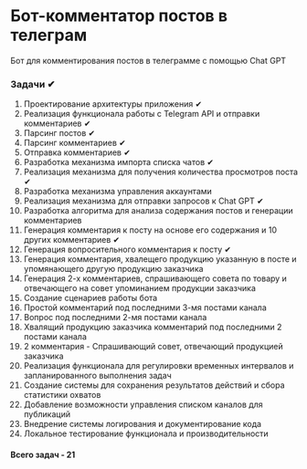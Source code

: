 # Бот-комментатор постов в телеграм
Бот для комментирования постов в телеграмме с помощью Chat GPT

### Задачи ✔
1. Проектирование архитектуры приложения ✔
2. Реализация функционала работы с Telegram API и отправки комментариев ✔
  1. Парсинг постов ✔
  2. Парсинг комментариев ✔
  3. Отправка комментариев ✔
3. Разработка механизма импорта списка чатов ✔
4. Реализация механизма для получения количества просмотров поста ✔
5. Разработка механизма управления аккаунтами
6. Реализация механизма для отправки запросов к Chat GPT ✔
7. Разработка алгоритма для анализа содержания постов и генерации комментариев
  1. Генерация комментария к посту на основе его содержания и 10 других комментариев ✔
  2. Генерация вопросительного комментария к посту ✔
  3. Генерация комментария, хвалещего продукцию указанную в посте и упомянающего другую продукцию заказчика
  4. Генерация 2-х комментариев, спрашивающего совета по товару и отвечающего на совет упоминанием продукции заказчика
8. Создание сценариев работы бота
  1. Простой комментарий под последними 3-мя постами канала
  2. Вопрос под последними 2-мя постами канала
  3. Хвалящий продукцию заказчика комментарий под последними 2 постами канала
  4. 2 комментария - Спрашивающий совет, отвечающий продукцией заказчика
9. Реализация функционала для регулировки временных интервалов и запланированного выполнения задач
10. Создание системы для сохранения результатов действий и сбора статистики охватов
11. Добавление возможности управления списком каналов для публикаций
12. Внедрение системы логирования и документирование кода
13. Локальное тестирование функционала и производительности

#### Всего задач - 21 

